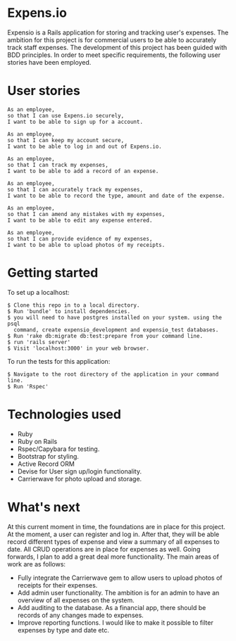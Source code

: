 # Expens.io

Expensio is a Rails application for storing and tracking user's expenses. The
ambition for this project is for commercial users to be able to accurately track
staff expenses.
The development of this project has been guided with BDD principles. In order
to meet specific requirements, the following user stories have been employed.

# User stories

```
As an employee,
so that I can use Expens.io securely,
I want to be able to sign up for a account.

As an employee,
so that I can keep my account secure,
I want to be able to log in and out of Expens.io.

As an employee,
so that I can track my expenses,
I want to be able to add a record of an expense.

As an employee,
so that I can accurately track my expenses,
I want to be able to record the type, amount and date of the expense.

As an employee,
so that I can amend any mistakes with my expenses,
I want to be able to edit any expense entered.

As an employee,
so that I can provide evidence of my expenses,
I want to be able to upload photos of my receipts.
```

# Getting started

To set up a localhost:

```
$ Clone this repo in to a local directory.
$ Run 'bundle' to install dependencies.
$ you will need to have postgres installed on your system. using the psql
  command, create expensio_development and expensio_test databases.
$ Run 'rake db:migrate db:test:prepare from your command line.
$ run 'rails server'
$ Visit 'localhost:3000' in your web browser.
```

To run the tests for this application:

```
$ Navigate to the root directory of the application in your command line.
$ Run 'Rspec'
```

# Technologies used

- Ruby
- Ruby on Rails
- Rspec/Capybara for testing.
- Bootstrap for styling.
- Active Record ORM
- Devise for User sign up/login functionality.
- Carrierwave for photo upload and storage.

# What's next

At this current moment in time, the foundations are in place for this project. At the moment, a user can register and log in. After that, they will be able record different types of expense and view a summary of all expenses to date. All CRUD operations are in place for expenses as well. Going forwards, I plan to add a great deal more functionality. The main areas of work are as follows:

- Fully integrate the Carrierwave gem to allow users to upload photos of receipts for their expenses.
- Add admin user functionality. The ambition is for an admin to have an overview of all expenses on the system.
- Add auditing to the database. As a financial app, there should be records of any changes made to expenses.
- Improve reporting functions. I would like to make it possible to filter expenses by type and date etc.

